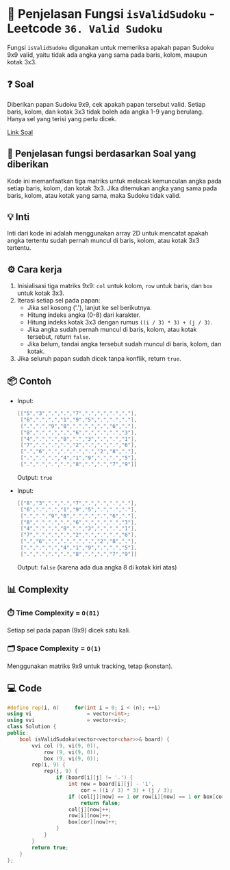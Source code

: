 # 📝 Penjelasan Fungsi `isValidSudoku` - Leetcode `36. Valid Sudoku`

Fungsi `isValidSudoku` digunakan untuk memeriksa apakah papan Sudoku 9x9 valid, yaitu tidak ada angka yang sama pada baris, kolom, maupun kotak 3x3.

## ❓ Soal

Diberikan papan Sudoku 9x9, cek apakah papan tersebut valid. Setiap baris, kolom, dan kotak 3x3 tidak boleh ada angka 1-9 yang berulang. Hanya sel yang terisi yang perlu dicek.

[Link Soal](https://leetcode.com/problems/valid-sudoku/description/)

## 🔗 Penjelasan fungsi berdasarkan Soal yang diberikan

Kode ini memanfaatkan tiga matriks untuk melacak kemunculan angka pada setiap baris, kolom, dan kotak 3x3. Jika ditemukan angka yang sama pada baris, kolom, atau kotak yang sama, maka Sudoku tidak valid.

## 💡 Inti

Inti dari kode ini adalah menggunakan array 2D untuk mencatat apakah angka tertentu sudah pernah muncul di baris, kolom, atau kotak 3x3 tertentu.

## ⚙️ Cara kerja

1. Inisialisasi tiga matriks 9x9: `col` untuk kolom, `row` untuk baris, dan `box` untuk kotak 3x3.
2. Iterasi setiap sel pada papan:
   - Jika sel kosong ('.'), lanjut ke sel berikutnya.
   - Hitung indeks angka (0-8) dari karakter.
   - Hitung indeks kotak 3x3 dengan rumus `((i / 3) * 3) + (j / 3)`.
   - Jika angka sudah pernah muncul di baris, kolom, atau kotak tersebut, return `false`.
   - Jika belum, tandai angka tersebut sudah muncul di baris, kolom, dan kotak.
3. Jika seluruh papan sudah dicek tanpa konflik, return `true`.

## 📦 Contoh

- Input:  
  
  ``` powershell
  [["5","3",".",".","7",".",".",".","."],
   ["6",".",".","1","9","5",".",".","."],
   [".",".","9","8",".",".",".","6","."],
   ["8",".",".",".","6",".",".",".","3"],
   ["4",".",".","8",".","3",".",".","1"],
   ["7",".",".",".","2",".",".",".","6"],
   [".","6",".",".",".",".","2","8","."],
   [".",".",".","4","1","9",".",".","5"],
   [".",".",".",".","8",".",".","7","9"]]
  ```

  Output: `true`
- Input:  

  ``` powershell
  [["8","3",".",".","7",".",".",".","."],
   ["6",".",".","1","9","5",".",".","."],
   [".",".","9","8",".",".",".","6","."],
   ["8",".",".",".","6",".",".",".","3"],
   ["4",".",".","8",".","3",".",".","1"],
   ["7",".",".",".","2",".",".",".","6"],
   [".","6",".",".",".",".","2","8","."],
   [".",".",".","4","1","9",".",".","5"],
   [".",".",".",".","8",".",".","7","9"]]
  ```

  Output: `false` (karena ada dua angka 8 di kotak kiri atas)

## 📊 Complexity

### ⏱️ Time Complexity = `O(81)`

Setiap sel pada papan (9x9) dicek satu kali.

### 🗂️ Space Complexity = `O(1)`

Menggunakan matriks 9x9 untuk tracking, tetap (konstan).

## 💻 Code

```cpp []
#define rep(i, n)     for(int i = 0; i < (n); ++i)
using vi                  = vector<int>;
using vvi                 = vector<vi>;
class Solution {
public:
    bool isValidSudoku(vector<vector<char>>& board) {
        vvi col (9, vi(9, 0)),
            row (9, vi(9, 0)),
            box (9, vi(9, 0));
        rep(i, 9) {
            rep(j, 9) {
                if (board[i][j] != '.') {
                    int now = board[i][j] - '1',
                        cor = ((i / 3) * 3) + (j / 3);
                    if (col[j][now] == 1 or row[i][now] == 1 or box[cor][now] == 1)
                        return false;
                    col[j][now]++;
                    row[i][now]++;
                    box[cor][now]++;
                }
            }
        }
        return true;
    }
};
```

